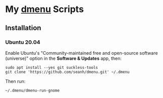 My [dmenu](https://tools.suckless.org/dmenu/) Scripts
=====================================================

Installation
------------

### Ubuntu 20.04

Enable Ubuntu's "Community-maintained free and open-source
software (universe)" option in the **Software & Updates** app,
then:

```terminal
sudo apt install --yes git suckless-tools
git clone 'https://github.com/seanh/dmenu.git' ~/.dmenu
```

Then run:

```terminal
~/.dmenu/dmenu-run-gnome
```
